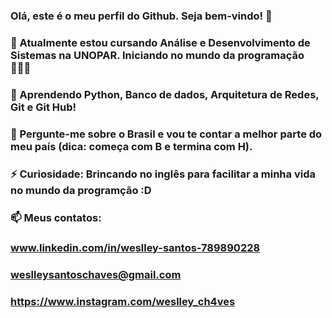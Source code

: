 ### Olá, este é o meu perfil do Github. Seja bem-vindo! 👋
###  🔭 Atualmente estou cursando Análise e Desenvolvimento de Sistemas na UNOPAR. Iniciando no mundo da programação 👨🏻‍💻
### 🌱 Aprendendo Python, Banco de dados, Arquitetura de Redes, Git e Git Hub!
### 💬 Pergunte-me sobre o Brasil e vou te contar a melhor parte do meu país (dica: começa com B e termina com H).
### ⚡ Curiosidade: Brincando no inglês para facilitar a minha vida no mundo da programção :D
### 📫 Meus contatos: 
### www.linkedin.com/in/weslley-santos-789890228
### weslleysantoschaves@gmail.com
### https://www.instagram.com/weslley_ch4ves

<!--
**Weslley-Chaves/Weslley-Chaves** is a ✨ _special_ ✨ repository because its `README.md` (this file) appears on your GitHub profile.

Here are some ideas to get you started:

- 🔭 I’m currently working on ...
- 🌱 I’m currently learning ...
- 👯 I’m looking to collaborate on ...
- 🤔 I’m looking for help with ...
- 💬 Ask me about ...
- 📫 How to reach me: ...
- 😄 Pronouns: ...
- ⚡ Fun fact: ...
-->
